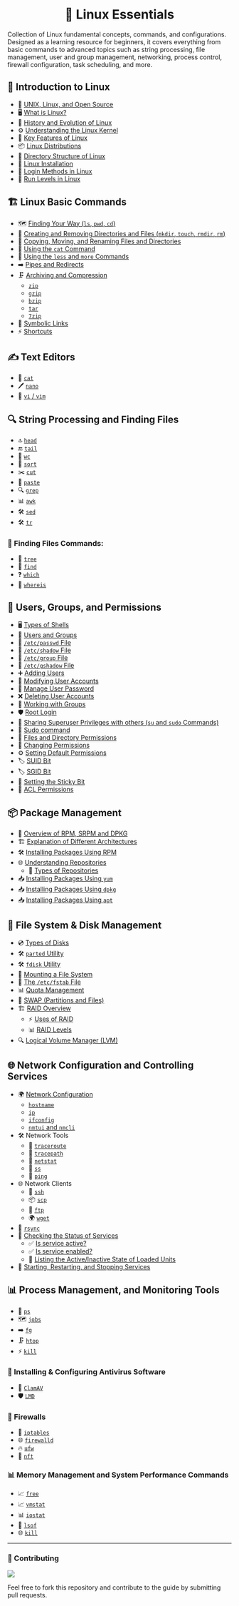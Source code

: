 <h1 align="center">🐧 Linux Essentials</h1>

Collection of Linux fundamental concepts, commands, and configurations. Designed as a learning resource for beginners, it covers everything from basic commands to advanced topics such as string processing, file management, user and group management, networking, process control, firewall configuration, task scheduling, and more.

## 📌 Introduction to Linux
- 📜 [UNIX, Linux, and Open Source](https://github.com/InfoSecWarrior/Linux-Essentials/blob/main/Introduction-to-Linux/Introduction-to-Linux.md#what-is-unix)
- 🖥️ [What is Linux?](https://github.com/InfoSecWarrior/Linux-Essentials/blob/main/Introduction-to-Linux/Introduction-to-Linux.md#what-is-linux)
- 📅 [History and Evolution of Linux](https://github.com/InfoSecWarrior/Linux-Essentials/blob/main/Introduction-to-Linux/Introduction-to-Linux.md#history-and-evolution-of-linux)
- ⚙️ [Understanding the Linux Kernel](https://github.com/InfoSecWarrior/Linux-Essentials/blob/main/Introduction-to-Linux/Introduction-to-Linux.md#what-is-the-linux-kernel)
- 🔑 [Key Features of Linux](https://github.com/InfoSecWarrior/Linux-Essentials/blob/main/Introduction-to-Linux/Introduction-to-Linux.md#linux-features)
- 📦 [Linux Distributions](https://github.com/InfoSecWarrior/Linux-Essentials/blob/main/Introduction-to-Linux/Introduction-to-Linux.md#linux-distributions)
- 📂 [Directory Structure of Linux](https://github.com/InfoSecWarrior/Linux-Essentials/blob/main/Introduction-to-Linux/Directory-Structure-of-Linux.md#linux-directory-structure)
- 💾 [Linux Installation](https://github.com/InfoSecWarrior/Linux-Essentials/blob/main/Introduction-to-Linux/Centos-9-Installation.md)
- 🔐 [Login Methods in Linux](https://github.com/InfoSecWarrior/Linux-Essentials/blob/main/Introduction-to-Linux/Login-Methods-in-Linux.md#linux-login-methods)
- 🔄 [Run Levels in Linux](https://github.com/InfoSecWarrior/Linux-Essentials/blob/main/Introduction-to-Linux/Run-Level.md#runlevels-in-linux)

## 🏗️ Linux Basic Commands
- 🗺️ [Finding Your Way (`ls`, `pwd`, `cd`)](https://github.com/InfoSecWarrior/Linux-Essentials/blob/main/Linux-Basic-Commands/Basic-Commands.md#file-and-directory-management)
- 📁 [Creating and Removing Directories and Files (`mkdir`, `touch`, `rmdir`, `rm`)](https://github.com/InfoSecWarrior/Linux-Essentials/blob/main/Linux-Basic-Commands/Create-and-Remove-File-and-Directory.md)
- 🔄 [Copying, Moving, and Renaming Files and Directories](https://github.com/InfoSecWarrior/Linux-Essentials/blob/main/Linux-Basic-Commands/Copy-Move-Command.md)
- 📜 [Using the `cat` Command](https://github.com/InfoSecWarrior/Linux-Essentials/blob/main/Text-Editors/cat.md)
- 📖 [Using the `less` and `more` Commands](https://github.com/InfoSecWarrior/Linux-Essentials/blob/main/Linux-Basic-Commands/Viewing-Files.md)
- ➡️ [Pipes and Redirects](https://github.com/InfoSecWarrior/Linux-Essentials/blob/main/Linux-Basic-Commands/Redirection-in-Linux.md#redirection-operators)
- 🗜️ [Archiving and Compression](https://github.com/InfoSecWarrior/Linux-Essentials/blob/main/Linux-Basic-Commands/Compress-Tool.md)
  - [`zip`](https://github.com/InfoSecWarrior/Linux-Essentials/blob/main/Linux-Basic-Commands/Compress-Tool.md#zip)
  - [`gzip`](https://github.com/InfoSecWarrior/Linux-Essentials/blob/main/Linux-Basic-Commands/gzip.md)
  - [`bzip`](https://github.com/InfoSecWarrior/Linux-Essentials/blob/main/Linux-Basic-Commands/bzip.md)
  - [`tar`](https://github.com/InfoSecWarrior/Linux-Essentials/blob/main/Linux-Basic-Commands/tar.md)
  - [`7zip`](https://github.com/InfoSecWarrior/Linux-Essentials/blob/main/Linux-Basic-Commands/7zip.md)
- 🔗 [Symbolic Links](https://github.com/InfoSecWarrior/Linux-Essentials/blob/main/Linux-Basic-Commands/Symbolic-Link.md)
- ⚡ [Shortcuts](https://github.com/InfoSecWarrior/Linux-Essentials/blob/main/Linux-Basic-Commands/Linux-Shortcuts.md)

## ✍️ Text Editors
- 📝 [`cat`](https://github.com/InfoSecWarrior/Linux-Essentials/blob/main/Text-Editors/cat.md)
- 🖊️ [`nano`](https://github.com/InfoSecWarrior/Linux-Essentials/blob/main/Text-Editors/nano.md)
- 🎨 [`vi` / `vim`](https://github.com/InfoSecWarrior/Linux-Essentials/blob/main/Text-Editors/vim.md)

## 🔍 String Processing and Finding Files

- 🔝 [`head`](https://github.com/InfoSecWarrior/Linux-Essentials/blob/main/String-Processing/head.md)
- 🔚 [`tail`](https://github.com/InfoSecWarrior/Linux-Essentials/blob/main/String-Processing/tail.md)
- 🔢 [`wc`](https://github.com/InfoSecWarrior/Linux-Essentials/blob/main/String-Processing/wc.md)
- 📑 [`sort`](https://github.com/InfoSecWarrior/Linux-Essentials/blob/main/String-Processing/sort.md)
- ✂️ [`cut`](https://github.com/InfoSecWarrior/Linux-Essentials/blob/main/String-Processing/cut.md)
- 🔗 [`paste`](https://github.com/InfoSecWarrior/Linux-Essentials/blob/main/String-Processing/paste.md)
- 🔍 [`grep`](https://github.com/InfoSecWarrior/Linux-Essentials/blob/main/String-Processing/grep.md)
- 📊 [`awk`](https://github.com/InfoSecWarrior/Linux-Essentials/blob/main/String-Processing/awk.md)
- 🛠️ [`sed`](https://github.com/InfoSecWarrior/Linux-Essentials/blob/main/String-Processing/sed.md)
- 🛠️ [`tr`](https://github.com/InfoSecWarrior/Linux-Essentials/blob/main/String-Processing/tr.md)

### 🔎 Finding Files Commands:
- 🌳 [`tree`](https://github.com/InfoSecWarrior/Linux-Essentials/blob/main/Finding-Files/tree.md)
- 🔦 [`find`](https://github.com/InfoSecWarrior/Linux-Essentials/blob/main/Finding-Files/find.md)
- ❓ [`which`](https://github.com/InfoSecWarrior/Linux-Essentials/blob/main/Finding-Files/which.md)
- 📌 [`whereis`](https://github.com/InfoSecWarrior/Linux-Essentials/blob/main/Finding-Files/whereis.md)

## 👥 Users, Groups, and Permissions
- 🖥️ [Types of Shells](https://github.com/InfoSecWarrior/Linux-Essentials/blob/main/Users-Groups-and-Permissions/Shell-Introduction.md)
- 🏢 [Users and Groups](https://github.com/InfoSecWarrior/Linux-Essentials/blob/main/Users-Groups-and-Permissions/User-and-Group.md)
- 📄 [`/etc/passwd` File](https://github.com/InfoSecWarrior/Linux-Essentials/blob/main/Users-Groups-and-Permissions/System-Files.md#etcpasswd--user-account-information)
- 🔐 [`/etc/shadow` File](https://github.com/InfoSecWarrior/Linux-Essentials/blob/main/Users-Groups-and-Permissions/System-Files.md#etcshadow--secure-password-storage)
- 📂 [`/etc/group` File](https://github.com/InfoSecWarrior/Linux-Essentials/blob/main/Users-Groups-and-Permissions/System-Files.md#etcgroup--group-information)
- 🔏 [`/etc/gshadow` File](https://github.com/InfoSecWarrior/Linux-Essentials/blob/main/Users-Groups-and-Permissions/System-Files.md#etcgshadow--secure-group-management)
- ➕ [Adding Users](https://github.com/InfoSecWarrior/Linux-Essentials/blob/main/Users-Groups-and-Permissions/Useradd-Adduser.md)
- 🔄 [Modifying User Accounts](https://github.com/InfoSecWarrior/Linux-Essentials/blob/main/Users-Groups-and-Permissions/Usermod.md)
- 🔄 [Manage User Password](https://github.com/InfoSecWarrior/Linux-Essentials/blob/main/Users-Groups-and-Permissions/Passwd.md)
- ❌ [Deleting User Accounts](https://github.com/InfoSecWarrior/Linux-Essentials/blob/main/Users-Groups-and-Permissions/Userdel.md)
- 👥 [Working with Groups](https://github.com/InfoSecWarrior/Linux-Essentials/blob/main/Users-Groups-and-Permissions/Group-Management.md)
- 🛡️ [Root Login](https://github.com/InfoSecWarrior/Linux-Essentials/blob/main/Users-Groups-and-Permissions/Root-Login.md#-how-to-enable-root-login-in-linux)
- 🔄 [Sharing Superuser Privileges with others (`su` and `sudo` Commands)](https://github.com/InfoSecWarrior/Linux-Essentials/blob/main/Users-Groups-and-Permissions/SU-SG.md)
- 🔀 [Sudo command](https://github.com/InfoSecWarrior/Linux-Essentials/blob/main/Users-Groups-and-Permissions/Sudo-Command.md)
- 📂 [Files and Directory Permissions](https://github.com/InfoSecWarrior/Linux-Essentials/blob/main/Users-Groups-and-Permissions/File-and-Directory-Permission.md)
- 🔄 [Changing Permissions](https://github.com/InfoSecWarrior/Linux-Essentials/blob/main/Users-Groups-and-Permissions/File-and-Directory-Permission.md/#chmod-–-Changing-Files-and-Directories-Permissions)
- ⚙️ [Setting Default Permissions](https://github.com/InfoSecWarrior/Linux-Essentials/blob/main/Users-Groups-and-Permissions/Default-Permissions.md)
- 🏷️ [SUID Bit](https://github.com/InfoSecWarrior/Linux-Essentials/blob/main/Users-Groups-and-Permissions/Special-Permissions.md#setuid-suid)
- 🏷️ [SGID Bit](https://github.com/InfoSecWarrior/Linux-Essentials/blob/main/Users-Groups-and-Permissions/Special-Permissions.md#setgid-sgid)
- 📌 [Setting the Sticky Bit](https://github.com/InfoSecWarrior/Linux-Essentials/blob/main/Users-Groups-and-Permissions/Special-Permissions.md#sticky-bit)
- 🔐 [ACL Permissions](https://github.com/InfoSecWarrior/Linux-Essentials/blob/main/Users-Groups-and-Permissions/ACL.md#)

## 📦 Package Management
- 📂 [Overview of RPM, SRPM and DPKG](https://github.com/InfoSecWarrior/Linux-Essentials/blob/main/Package-Management/Readme.md)
- 🏗️ [Explanation of Different Architectures](https://github.com/InfoSecWarrior/Linux-Essentials/blob/main/Package-Management/Readme.md#Different-Architectures)
- 🛠️ [Installing Packages Using RPM](https://github.com/InfoSecWarrior/Linux-Essentials/blob/main/Package-Management/RPM.md)
- 🌐 [Understanding Repositories](https://github.com/InfoSecWarrior/Linux-Essentials/blob/main/Package-Management/Understanding-Repositories.md#-understanding-repositories-in-linux-)
  - 🏪 [Types of Repositories](https://github.com/InfoSecWarrior/Linux-Essentials/blob/main/Package-Management/Understanding-Repositories.md#Types-of-Repositories)
- 📥 [Installing Packages Using `yum`](https://github.com/InfoSecWarrior/Linux-Essentials/blob/main/Package-Management/YUM.md)
- 📥 [Installing Packages Using `dpkg`](https://github.com/InfoSecWarrior/Linux-Essentials/blob/main/Package-Management/DPKG.md)
- 📥 [Installing Packages Using `apt`](https://github.com/InfoSecWarrior/Linux-Essentials/blob/main/Package-Management/APT.md)

## 💾 File System & Disk Management
- 💿 [Types of Disks](https://github.com/InfoSecWarrior/Linux-Essentials/blob/main/File-System-and-Disk-Management/Disk-Overview.md)
- 🛠️ [`parted` Utility](https://github.com/InfoSecWarrior/Linux-Essentials/blob/main/File-System-and-Disk-Management/Parted.md)
- 🛠️ [`fdisk` Utility](https://github.com/InfoSecWarrior/Linux-Essentials/blob/main/File-System-and-Disk-Management/Fdisk.md#what-is-fdisk)
- 📂 [Mounting a File System](https://github.com/InfoSecWarrior/Linux-Essentials/blob/main/File-System-and-Disk-Management/Mount.md)
- 📝 [The `/etc/fstab` File](https://github.com/InfoSecWarrior/Linux-Essentials/blob/main/File-System-and-Disk-Management/Fdisk.md#what-is-fdisk)
- 📊 [Quota Management](https://github.com/InfoSecWarrior/Linux-Essentials/blob/main/File-System-and-Disk-Management/Quotas-Managment.md)
- 🔄 [SWAP (Partitions and Files)](https://github.com/InfoSecWarrior/Linux-Essentials/blob/main/File-System-and-Disk-Management/Swap.md)
- 🏗️ [RAID Overview](https://github.com/InfoSecWarrior/Linux-Essentials/blob/main/File-System-and-Disk-Management/Raid-Overview.md)
  - ⚡ [Uses of RAID](https://github.com/InfoSecWarrior/Linux-Essentials/blob/main/File-System-and-Disk-Management/Raid-Overview.md#uses-of-raid)
  - 📊 [RAID Levels](https://github.com/InfoSecWarrior/Linux-Essentials/blob/main/File-System-and-Disk-Management/Raid-Overview.md#raid-levels)
- 🔍 [Logical Volume Manager (LVM)](https://github.com/InfoSecWarrior/Linux-Essentials/blob/main/File-System-and-Disk-Management/Logical-Volume-Manager.md)

## 🌐 Network Configuration and Controlling Services
- 🌍 [Network Configuration](https://github.com/InfoSecWarrior/Linux-Essentials/blob/main/Network-Configuration/Network-Configuration.md#network-configuration-in-linux)
  - [`hostname`](https://github.com/InfoSecWarrior/Linux-Essentials/blob/main/Network-Configuration/Hostname.md)
  - [`ip`](https://github.com/InfoSecWarrior/Linux-Essentials/blob/main/Network-Configuration/IP.md)
  - [`ifconfig`](https://github.com/InfoSecWarrior/Linux-Essentials/blob/main/Network-Configuration/Ifconfig.md)
  - [`nmtui` and `nmcli`](https://github.com/InfoSecWarrior/Linux-Essentials/blob/main/Network-Configuration/Nmtui-and-Nmcli.md)
- 🛠️ Network Tools
  - 🔄 [`traceroute`](https://github.com/InfoSecWarrior/Linux-Essentials/blob/main/Network-Configuration/Traceroute.md)
  - 🔄 [`tracepath`](https://github.com/InfoSecWarrior/Linux-Essentials/blob/main/Network-Configuration/Tracepath.md)
  - 📡 [`netstat`](https://github.com/InfoSecWarrior/Linux-Essentials/blob/main/Network-Configuration/Netstat.md)
  - 📡 [`ss`](https://github.com/InfoSecWarrior/Linux-Essentials/blob/main/Network-Configuration/SS.md)
  - 📡 [`ping`](https://github.com/InfoSecWarrior/Linux-Essentials/blob/main/Network-Configuration/Ping.md)
- 🌐 Network Clients
  - 🔐 [`ssh`](https://github.com/InfoSecWarrior/Linux-Essentials/blob/main/Network-Configuration/SSH-and-SCP.md)
  - 📦 [`scp`](https://github.com/InfoSecWarrior/Linux-Essentials/blob/main/Network-Configuration/SSH-and-SCP.md#SCP)
  - 📂 [`ftp`](https://github.com/InfoSecWarrior/Linux-Essentials/blob/main/Network-Configuration/FTP.md)
  - 🌍 [`wget`](https://github.com/InfoSecWarrior/Linux-Essentials/blob/main/Network-Configuration/Wget.md)
- 🔄 [`rsync`](https://github.com/InfoSecWarrior/Linux-Essentials/blob/main/Network-Configuration/Rsync.md)
- 📌 [Checking the Status of Services](https://github.com/InfoSecWarrior/Linux-Essentials/blob/main/Network-Configuration/Service-Managment.md#Checking-the-Status-of-a-Service)
  - ✅ [Is service active?](https://github.com/InfoSecWarrior/Linux-Essentials/blob/main/Network-Configuration/Service-Managment.md#Checking-the-Status-of-a-Service#Checking-if-a-Service-is-Active-or-Enabled)
  - ✅ [Is service enabled?](https://github.com/InfoSecWarrior/Linux-Essentials/blob/main/Network-Configuration/Service-Managment.md#Checking-the-Status-of-a-Service#Checking-if-a-Service-is-Active-or-Enabled)
  - 📜 [Listing the Active/Inactive State of Loaded Units](https://github.com/InfoSecWarrior/Linux-Essentials/blob/main/Network-Configuration/Service-Managment.md#Listing-Services)
- 🔄 [Starting, Restarting, and Stopping Services](https://github.com/InfoSecWarrior/Linux-Essentials/blob/main/Network-Configuration/Service-Managment.md#Starting-Restarting-and-Stopping-a-Service)

## 📊 Process Management, and Monitoring Tools

- 🔄 [`ps`](https://github.com/InfoSecWarrior/Linux-Essentials/blob/main/Process-Management/Process-Management.md#viewing-processes-with-ps-command)
- 🗺️ [`jobs`](https://github.com/InfoSecWarrior/Linux-Essentials/blob/main/Process-Management/Process-Management.md#viewing-and-managing-jobs)
- ➡️ [`fg`](https://github.com/InfoSecWarrior/Linux-Essentials/blob/main/Process-Management/Process-Management.md#running-commands-in-the-background--foreground)
- 🗜️ [`htop`](https://github.com/InfoSecWarrior/Linux-Essentials/blob/main/Process-Management/Process-Management.md#monitoring-processes-in-real-time) 
- ⚡ [`kill`](https://github.com/InfoSecWarrior/Linux-Essentials/blob/main/Memory-Management/Memory-Management.md#kill) 
 
### 🦠 Installing & Configuring Antivirus Software
- 🔬 [`ClamAV`](https://github.com/InfoSecWarrior/Linux-Essentials/blob/main/Antivirus-Softwares/ClamAV.md)
- 🛡️ [`LMD`](https://github.com/InfoSecWarrior/Linux-Essentials/blob/main/Antivirus-Softwares/ClamAV.md)

### 🏰 Firewalls
- 🚧 [`iptables`](https://github.com/InfoSecWarrior/Linux-Essentials/blob/main/Firewalls/Iptables.md)
- 🌐 [`firewalld`](https://github.com/InfoSecWarrior/Linux-Essentials/blob/main/Firewalls/Firewalld.md)
- 🔥 [`ufw`](https://github.com/InfoSecWarrior/Linux-Essentials/blob/main/Firewalls/UFW.md)
- 🚧 [`nft`](https://github.com/InfoSecWarrior/Linux-Essentials/blob/main/Firewalls/Nftable.md)

### 📊 Memory Management and System Performance Commands
- 📈 [`free`](https://github.com/InfoSecWarrior/Linux-Essentials/blob/main/Memory-Management/Readme.md#free)
- 📈 [`vmstat`](https://github.com/InfoSecWarrior/Linux-Essentials/blob/main/Memory-Management/Readme.md#vmstat)
- 📊 [`iostat`](https://github.com/InfoSecWarrior/Linux-Essentials/blob/main/Memory-Management/Readme.md#iostat)
- 🔎 [`lsof`](https://github.com/InfoSecWarrior/Linux-Essentials/blob/main/Memory-Management/Readme.md#losf)
- 🌐 [`kill`](https://github.com/InfoSecWarrior/Linux-Essentials/blob/main/Memory-Management/Readme.md#kill)

---
### 🤝 Contributing

<a href="https://github.com/InfoSecWarrior/Linux-Essentials/graphs/contributors">
  <img src="https://contrib.rocks/image?repo=InfoSecWarrior/Linux-Essentials">
</a>
</p>

Feel free to fork this repository and contribute to the guide by submitting pull requests.